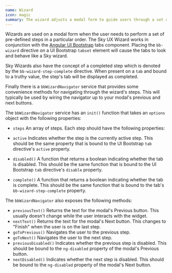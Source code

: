 ```yaml
---
name: Wizard
icon: magic
summary: The wizard adjusts a modal form to guide users through a set of pre-defined steps in a particular order.
---
```


Wizards are used on a modal form when the user needs to perform a set of pre-defined steps in a particular order. The Sky UX Wizard works in conjunction with the [Angular UI Bootstrap](http://angular-ui.github.io/bootstrap/) tabs component.  Placing the `bb-wizard` directive on a UI Bootstrap `tabset` element will cause the tabs to look and behave like a Sky wizard.

Sky Wizards also have the concept of a completed step which is denoted by the `bb-wizard-step-complete` directive. When present on a `tab` and bound to a truthy value, the step's tab will be displayed as completed.

Finally there is a `bbWizardNavigator` service that provides some convenience methods for navigating through the wizard's steps. This will typically be used by wiring the navigator up to your modal's previous and next buttons.

The `bbWizardNavigator` service has an `init()` function that takes an `options` object with the following properties:

- `steps` An array of steps. Each step should have the following properties:


 - `active` Indicates whether the step is the currently active step. This should be the same property that is bound to the UI Bootstrap `tab` directive's `active` property.
 - `disabled()` A function that returns a boolean indicating whether the tab is disabled. This should be the same function that is bound to the UI Bootstrap `tab` directive's `disable` property.
 - `complete()` A function that returns a boolean indicating whether the tab is complete. This should be the same function that is bound to the tab's `bb-wizard-step-complete` property.

The `bbWizardNavigator` also exposes the following methods:

- `previousText()` Returns the text for the modal's Previous button. This usually doesn't change while the user interacts with the widget.
- `nextText()` Returns the text for the modal's Next button. This changes to "Finish" when the user is on the last step.
- `goToPrevious()` Navigates the user to the previous step.
- `goToNext()` Navigates the user to the next step.
- `previousDisabled()` Indicates whether the previous step is disabled. This should be bound to the `ng-disabled` property of the modal's Previous button.
- `nextDisabled()` Indicates whether the next step is disabled. This should be bound to the `ng-disabled` property of the modal's Next button.
